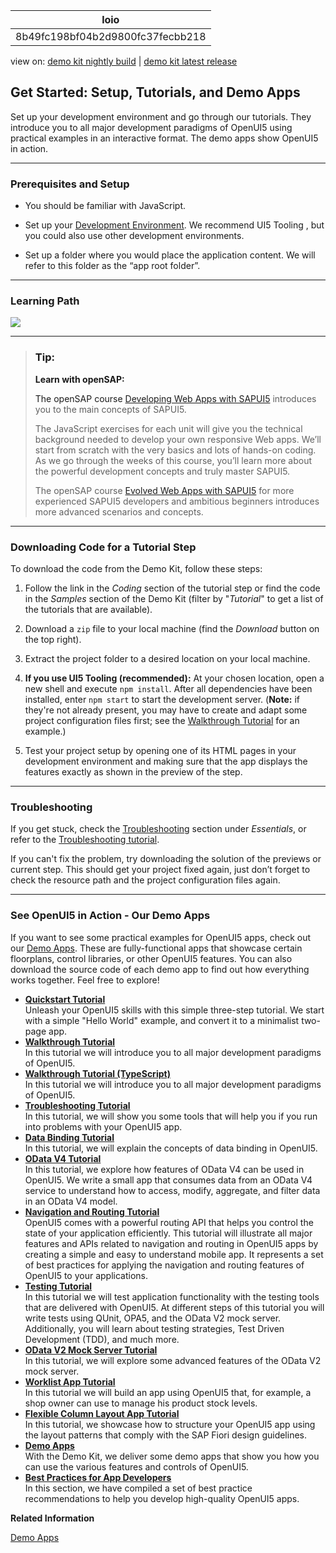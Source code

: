 <!-- loio8b49fc198bf04b2d9800fc37fecbb218 -->

| loio |
| -----|
| 8b49fc198bf04b2d9800fc37fecbb218 |

<div id="loio">

view on: [demo kit nightly build](https://sdk.openui5.org/nightly/#/topic/8b49fc198bf04b2d9800fc37fecbb218) | [demo kit latest release](https://sdk.openui5.org/topic/8b49fc198bf04b2d9800fc37fecbb218)</div>

## Get Started: Setup, Tutorials, and Demo Apps

Set up your development environment and go through our tutorials. They introduce you to all major development paradigms of OpenUI5 using practical examples in an interactive format. The demo apps show OpenUI5 in action.

***

<a name="loio8b49fc198bf04b2d9800fc37fecbb218__tutorials_prerequisites"/>

### Prerequisites and Setup

-   You should be familiar with JavaScript.

-   Set up your [Development Environment](Development_Environment_7bb04e0.md). We recommend UI5 Tooling , but you could also use other development environments.

-   Set up a folder where you would place the application content. We will refer to this folder as the “app root folder”.


***

<a name="loio8b49fc198bf04b2d9800fc37fecbb218__tutorials_path"/>

### Learning Path

![](images/loio024b7d89525741ae98661d3b7caf319d_LowRes.png)

***

> ### Tip:  
> **Learn with openSAP:**
> 
> The openSAP course [Developing Web Apps with SAPUI5](https://open.sap.com/courses/ui51) introduces you to the main concepts of SAPUI5.
> 
> The JavaScript exercises for each unit will give you the technical background needed to develop your own responsive Web apps. We’ll start from scratch with the very basics and lots of hands-on coding. As we go through the weeks of this course, you’ll learn more about the powerful development concepts and truly master SAPUI5.
> 
> The openSAP course [Evolved Web Apps with SAPUI5](https://open.sap.com/courses/ui52) for more experienced SAPUI5 developers and ambitious beginners introduces more advanced scenarios and concepts.

***

<a name="loio8b49fc198bf04b2d9800fc37fecbb218__tutorials_download"/>

### Downloading Code for a Tutorial Step

To download the code from the Demo Kit, follow these steps:

1.  Follow the link in the *Coding* section of the tutorial step or find the code in the *Samples* section of the Demo Kit \(filter by "*Tutorial*" to get a list of the tutorials that are available\).

2.  Download a `zip` file to your local machine \(find the *Download* button on the top right\).

3.  Extract the project folder to a desired location on your local machine.

4.  **If you use UI5 Tooling \(recommended\):** At your chosen location, open a new shell and execute `npm install`. After all dependencies have been installed, enter `npm start` to start the development server. \(**Note:** if they're not already present, you may have to create and adapt some project configuration files first; see the [Walkthrough Tutorial](Walkthrough_Tutorial_3da5f4b.md) for an example.\)

5.  Test your project setup by opening one of its HTML pages in your development environment and making sure that the app displays the features exactly as shown in the preview of the step.


***

<a name="loio8b49fc198bf04b2d9800fc37fecbb218__tutorials_troubleshooting"/>

### Troubleshooting

If you get stuck, check the [Troubleshooting](Troubleshooting_615d9e4.md) section under *Essentials*, or refer to the [Troubleshooting tutorial](Troubleshooting_Tutorial_5661952.md).

If you can't fix the problem, try downloading the solution of the previews or current step. This should get your project fixed again, just don’t forget to check the resource path and the project configuration files again.

***

<a name="loio8b49fc198bf04b2d9800fc37fecbb218__section_fbp_hjc_tkb"/>

### See OpenUI5 in Action - Our Demo Apps

If you want to see some practical examples for OpenUI5 apps, check out our [Demo Apps](https://sdk.openui5.org/demoapps). These are fully-functional apps that showcase certain floorplans, control libraries, or other OpenUI5 features. You can also download the source code of each demo app to find out how everything works together. Feel free to explore!

-   **[Quickstart Tutorial](Quickstart_Tutorial_592f36f.md "Unleash your OpenUI5 skills with this simple three-step tutorial. We start
		with a simple &quot;Hello World&quot; example, and convert it to a minimalist two-page app.")**  
Unleash your OpenUI5 skills with this simple three-step tutorial. We start with a simple "Hello World" example, and convert it to a minimalist two-page app.
-   **[Walkthrough Tutorial](Walkthrough_Tutorial_3da5f4b.md "In this tutorial we will introduce you to all major development paradigms of OpenUI5.")**  
In this tutorial we will introduce you to all major development paradigms of OpenUI5.
-   **[Walkthrough Tutorial \(TypeScript\)](Walkthrough_Tutorial_TypeScript_dad1905.md "In this tutorial we will introduce you to all major development paradigms of OpenUI5.")**  
In this tutorial we will introduce you to all major development paradigms of OpenUI5.
-   **[Troubleshooting Tutorial](Troubleshooting_Tutorial_5661952.md "In this tutorial, we will show you some tools that will help you if you run into
		problems with your OpenUI5
		app.")**  
In this tutorial, we will show you some tools that will help you if you run into problems with your OpenUI5 app.
-   **[Data Binding Tutorial](Data_Binding_Tutorial_e531093.md "In this tutorial, we will explain the concepts of data binding in OpenUI5. ")**  
In this tutorial, we will explain the concepts of data binding in OpenUI5.
-   **[OData V4 Tutorial](OData_V4_Tutorial_bcdbde6.md "In this tutorial, we explore how features of OData V4 can be used in OpenUI5. We write a small app
		that consumes data from an OData V4 service to understand how to access, modify, aggregate,
		and filter data in an OData V4 model.")**  
In this tutorial, we explore how features of OData V4 can be used in OpenUI5. We write a small app that consumes data from an OData V4 service to understand how to access, modify, aggregate, and filter data in an OData V4 model.
-   **[Navigation and Routing Tutorial](Navigation_and_Routing_Tutorial_1b6dcd3.md "OpenUI5 comes with a
		powerful routing API that helps you control the state of your application efficiently. This
		tutorial will illustrate all major features and APIs related to navigation and routing in
			OpenUI5 apps by creating a
		simple and easy to understand mobile app. It represents a set of best practices for applying
		the navigation and routing features of OpenUI5 to your
		applications.")**  
OpenUI5 comes with a powerful routing API that helps you control the state of your application efficiently. This tutorial will illustrate all major features and APIs related to navigation and routing in OpenUI5 apps by creating a simple and easy to understand mobile app. It represents a set of best practices for applying the navigation and routing features of OpenUI5 to your applications.
-   **[Testing Tutorial](Testing_Tutorial_291c912.md "In this tutorial we will test application functionality with the testing tools that
		are delivered with OpenUI5. At
		different steps of this tutorial you will write tests using QUnit, OPA5, and the OData V2
		mock server. Additionally, you will learn about testing strategies, Test Driven Development
		(TDD), and much more. ")**  
In this tutorial we will test application functionality with the testing tools that are delivered with OpenUI5. At different steps of this tutorial you will write tests using QUnit, OPA5, and the OData V2 mock server. Additionally, you will learn about testing strategies, Test Driven Development \(TDD\), and much more.
-   **[OData V2 Mock Server Tutorial](OData_V2_Mock_Server_Tutorial_3a9728e.md "In this tutorial, we will explore some advanced features of the OData V2 mock server. ")**  
In this tutorial, we will explore some advanced features of the OData V2 mock server.
-   **[Worklist App Tutorial](Worklist_App_Tutorial_6a6a621.md "In this tutorial we will build an app using OpenUI5 that, for example, a
		shop owner can use to manage his product stock levels.")**  
In this tutorial we will build an app using OpenUI5 that, for example, a shop owner can use to manage his product stock levels.
-   **[Flexible Column Layout App Tutorial](Flexible_Column_Layout_App_Tutorial_c4de2df.md "In this tutorial, we showcase how to structure your OpenUI5 app using the layout
		patterns that comply with the SAP Fiori design guidelines.")**  
In this tutorial, we showcase how to structure your OpenUI5 app using the layout patterns that comply with the SAP Fiori design guidelines.
-   **[Demo Apps](Demo_Apps_a3ab54e.md "With the Demo Kit, we deliver some demo apps that show you how you can use the
		various features and controls of OpenUI5.")**  
With the Demo Kit, we deliver some demo apps that show you how you can use the various features and controls of OpenUI5.
-   **[Best Practices for App Developers](Best_Practices_for_App_Developers_28fcd55.md "In this section, we have compiled a set of best practice recommendations to help you develop high-quality OpenUI5 apps.")**  
In this section, we have compiled a set of best practice recommendations to help you develop high-quality OpenUI5 apps.

**Related Information**  


[Demo Apps](Demo_Apps_a3ab54e.md "With the Demo Kit, we deliver some demo apps that show you how you can use the various features and controls of OpenUI5.")

